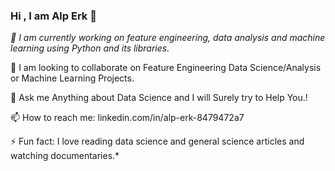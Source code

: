 
### Hi , I am Alp Erk 👋

*🌱 I am currently working on feature engineering, data analysis and machine learning using Python and its libraries.*

👯 I am looking to collaborate on Feature Engineering Data Science/Analysis or Machine Learning Projects.

💬 Ask me Anything about Data Science and I will Surely try to Help You.!

📫 How to reach me: linkedin.com/in/alp-erk-8479472a7

⚡ Fun fact: I love reading data science and general science articles and watching documentaries.*

